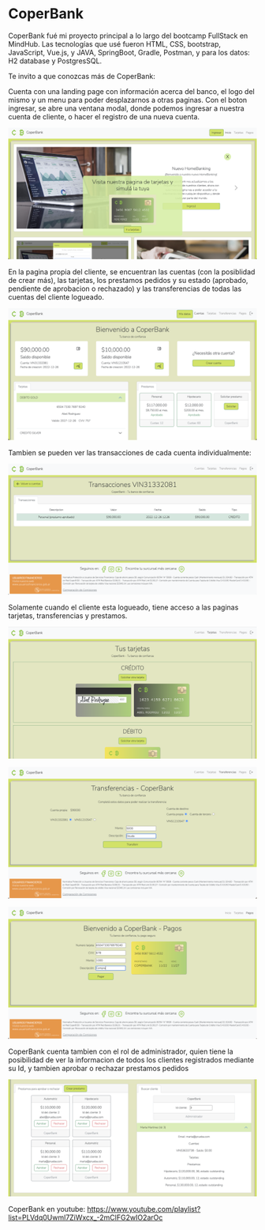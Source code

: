 # CoperBank

CoperBank fué mi proyecto principal a lo largo del bootcamp FullStack en MindHub.
Las tecnologías que usé fueron HTML, CSS, bootstrap, JavaScript, Vue.js, y JAVA, SpringBoot, Gradle, Postman, y para los datos: H2 database y PostgresSQL.

Te invito a que conozcas más de CoperBank:

Cuenta con una landing page con información acerca del banco, el logo del mismo y un menu para poder desplazarnos a otras paginas. Con el boton ingresar, se abre una ventana modal, donde podemos ingresar a nuestra cuenta de cliente, o hacer el registro de una nueva cuenta.

 ![inicio](https://raw.githubusercontent.com/MRDoming/homebanking/main/src/main/resources/static/web/img/inicio.png)

En la pagina propia del cliente, se encuentran las cuentas (con la posiblidad de crear más), las tarjetas, los prestamos pedidos y su estado (aprobado, pendiente de aprobacion o rechazado) y las transferencias de todas las cuentas del cliente logueado.

 ![cuenta](https://raw.githubusercontent.com/MRDoming/homebanking/main/src/main/resources/static/web/img/cuenta.png)
 
 Tambien se pueden ver las transacciones de cada cuenta individualmente: 
 
  ![transacciones](https://raw.githubusercontent.com/MRDoming/homebanking/main/src/main/resources/static/web/img/transacciones.png)

 
 Solamente cuando el cliente esta logueado, tiene acceso a las paginas tarjetas, transferencias y prestamos.
 
  ![tarjetas](https://raw.githubusercontent.com/MRDoming/homebanking/main/src/main/resources/static/web/img/tarjetas.png)
 
  ![transferencias](https://raw.githubusercontent.com/MRDoming/homebanking/main/src/main/resources/static/web/img/transferencias.png)
  
  ![pagos](https://raw.githubusercontent.com/MRDoming/homebanking/main/src/main/resources/static/web/img/pagos.png)

CoperBank cuenta tambien con el rol de administrador, quien tiene la posibilidad de ver la informacion de todos los clientes registrados mediante su Id, y tambien aprobar o rechazar prestamos pedidos

 ![administrador](https://raw.githubusercontent.com/MRDoming/homebanking/main/src/main/resources/static/web/img/administrador.png)
 
 

CoperBank en youtube: https://www.youtube.com/playlist?list=PLVdq0Uwml7ZiWxcx_-2mClFG2wIO2arOc
